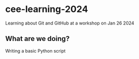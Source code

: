 # cee-learning-2024
Learning about Git and GitHub at a workshop on Jan 26 2024

## What are we doing?
Writing a basic Python script

